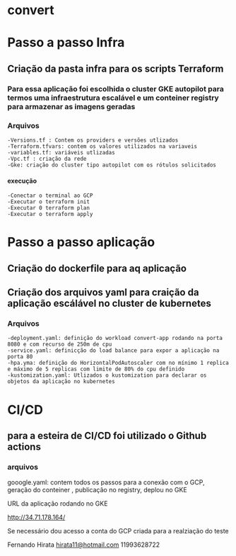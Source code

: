 # convert

# Passo a passo Infra

## Criação da pasta infra para os scripts Terraform
### Para essa aplicação foi escolhida o cluster GKE autopilot para termos uma infraestrutura escalável e um conteiner registry para armazenar as imagens geradas

### Arquivos
    -Versions.tf : Contem os providers e versões utlizados 
    -Terraform.tfvars: contem os valores utilizados na variaveis
    -variables.tf: variáveis utlizadas
    -Vpc.tf : criação da rede
    -Gke: criação do cluster tipo autopilot com os rótulos solicitados

#### execução
    -Conectar o terminal ao GCP
    -Executar o terraform init 
    -Executar 0 terraform plan
    -Executar o terraform apply

# Passo a passo aplicação

## Criação do dockerfile para aq aplicação

## Criação dos arquivos yaml para craição da aplicação escálável no cluster de kubernetes
### Arquivos

    -deployment.yaml: definição do workload convert-app rodando na porta 8080 e com recurso de 250m de cpu
    -service.yaml: definicção do load balance para expor a aplicação na porta 80
    -hpa.yma: definição do HorizontalPodAutoscaler com no mínimo 1 replica e máximo de 5 replicas com limite de 80% do cpu definido
    -kustomization.yaml: Utlizados o kustomization para declarar os objetos da aplicação no kubernetes



# CI/CD

## para a esteira de CI/CD foi utilizado o Github actions

### arquivos
gooogle.yaml: contem todos os passos para a conexão com o GCP, geração do conteiner , publicação no registry, deplou no GKE

URL da aplicação rodando no GKE

http://34.71.178.164/


Se necessário dou acesso a conta do GCP criada para a realziação do teste

Fernando Hirata
hirata11@hotmail.com
11993628722








